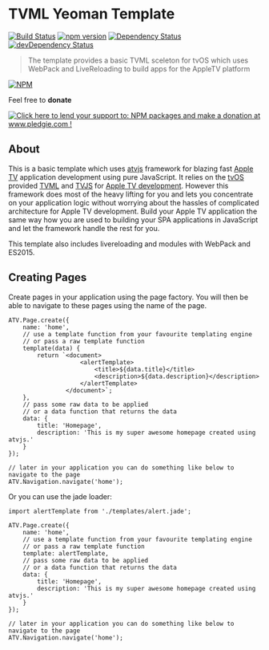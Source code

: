 # TVML Yeoman Template

[![Build Status](https://travis-ci.org/hypery2k/generator-tvml.svg?branch=master)](https://travis-ci.org/hypery2k/generator-tvml) [![npm version](https://badge.fury.io/js/generator-tvml.svg)](http://badge.fury.io/js/generator-tvml) [![Dependency Status](https://david-dm.org/hypery2k/generator-tvml.svg)](https://david-dm.org/hypery2k/generator-tvml) [![devDependency Status](https://david-dm.org/hypery2k/generator-tvml/dev-status.svg)](https://david-dm.org/hypery2k/generator-tvml#info=devDependencies)

> The template provides a basic TVML sceleton for tvOS which uses WebPack and LiveReloading to build apps for the AppleTV platform

[![NPM](https://nodei.co/npm/generator-tvml.png?downloads=true&downloadRank=true&stars=true)](https://nodei.co/npm/generator-tvml/)

Feel free to **donate**

<a href='http://www.pledgie.com/campaigns/31915'><img alt='Click here to lend your support to: NPM packages and make a donation at www.pledgie.com !' src='http://www.pledgie.com/campaigns/31915.png?skin_name=chrome' border='0' /></a>
<a target="_blank" href="https://www.paypal.com/cgi-bin/webscr?cmd=_s-xclick&hosted_button_id=D88ZDNH6AANPJ">
<img alt="" border="0" src="https://www.paypalobjects.com/de_DE/DE/i/btn/btn_donateCC_LG.gif"/>
</img></a>


## About
This is a basic template which uses [atvjs](https://www.npmjs.com/package/atvjs) framework for blazing fast [Apple TV](https://developer.apple.com/tvos/) application development using pure JavaScript. It relies on the [tvOS](https://developer.apple.com/tvos/) provided [TVML](https://developer.apple.com/library/prerelease/tvos/documentation/LanguagesUtilities/Conceptual/ATV_Template_Guide/) and [TVJS](https://developer.apple.com/library/prerelease/tvos/documentation/TVMLJS/Reference/TVJSFrameworkReference/) for [Apple TV development](https://developer.apple.com/library/tvos/documentation/General/Conceptual/AppleTV_PG/). However this framework does most of the heavy lifting for you and lets you concentrate on your application logic without worrying about the hassles of complicated architecture for Apple TV development. Build your Apple TV application the same way how you are used to building your SPA applications in JavaScript and let the framework handle the rest for you.

This template also includes livereloading and modules with WebPack and ES2015.

## Creating Pages
Create pages in your application using the page factory. You will then be able to navigate to these pages using the name of the page.
```
ATV.Page.create({
	name: 'home',
	// use a template function from your favourite templating engine
	// or pass a raw template function
	template(data) {
		return `<document>
					<alertTemplate>
						<title>${data.title}</title>
						<description>${data.description}</description>
					</alertTemplate>
				</document>`;
	},
	// pass some raw data to be applied
	// or a data function that returns the data
	data: {
		title: 'Homepage',
		description: 'This is my super awesome homepage created using atvjs.'
	}
});

// later in your application you can do something like below to navigate to the page
ATV.Navigation.navigate('home');
```

Or you can use the jade loader:


```
import alertTemplate from './templates/alert.jade';

ATV.Page.create({
	name: 'home',
	// use a template function from your favourite templating engine
	// or pass a raw template function
	template: alertTemplate,
	// pass some raw data to be applied
	// or a data function that returns the data
	data: {
		title: 'Homepage',
		description: 'This is my super awesome homepage created using atvjs.'
	}
});

// later in your application you can do something like below to navigate to the page
ATV.Navigation.navigate('home');
```
